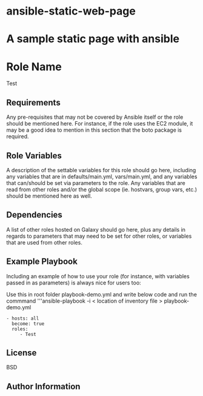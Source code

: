 
# ansible-static-web-page
A sample static page with ansible
=======
Role Name
=========

Test

Requirements
------------

Any pre-requisites that may not be covered by Ansible itself or the role should be mentioned here. For instance, if the role uses the EC2 module, it may be a good idea to mention in this section that the boto package is required.

Role Variables
--------------

A description of the settable variables for this role should go here, including any variables that are in defaults/main.yml, vars/main.yml, and any variables that can/should be set via parameters to the role. Any variables that are read from other roles and/or the global scope (ie. hostvars, group vars, etc.) should be mentioned here as well.

Dependencies
------------

A list of other roles hosted on Galaxy should go here, plus any details in regards to parameters that may need to be set for other roles, or variables that are used from other roles.

Example Playbook
----------------

Including an example of how to use your role (for instance, with variables passed in as parameters) is always nice for users too:

Use this in root folder playbook-demo.yml and write below code and run the commmand '''ansible-playbook -i < location of inventory file > playbook-demo.yml

    - hosts: all
      become: true
      roles:
         - Test

License
-------

BSD

Author Information
----------------
